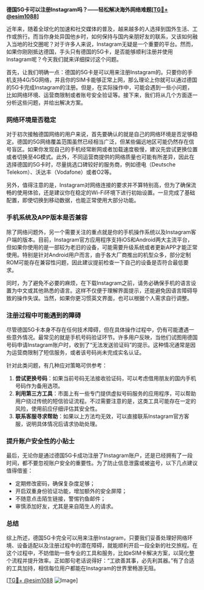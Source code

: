 **德国5G卡可以注册Instagram吗？——轻松解决海外网络难题[[TG💪+ @esim1088](https://t.me/s/esim1088)]**

近年来，随着全球化的加速和社交媒体的普及，越来越多的人选择到国外生活、工作或旅行。而当你身处异国他乡时，如何保持与国内亲朋好友的联系，又该如何融入当地的社交圈呢？对于许多人来说，Instagram无疑是一个重要的平台。然而，如果你刚刚抵达德国，手头只有德国的5G卡，是否能够顺利注册并使用Instagram呢？今天我们就来详细探讨这个问题。

首先，让我们明确一点：德国的5G卡是可以用来注册Instagram的。只要你的手机支持4G/5G网络，并且你的SIM卡能够正常上网，那么理论上你就可以通过德国的5G卡完成Instagram的注册。但是，在实际操作中，可能会遇到一些小问题，比如网络环境、运营商限制或者账号安全验证等。接下来，我们将从几个方面逐一分析这些问题，并给出解决方案。

### 网络环境是否稳定

对于初次接触德国网络的用户来说，首先要确认的就是自己的网络环境是否足够稳定。德国的5G网络覆盖范围虽然已经相当广泛，但某些偏远地区可能仍然存在信号盲区。如果你发现自己的手机经常断网或者加载速度极慢，建议先尝试更换位置或者切换至4G模式。此外，不同运营商提供的网络质量也可能有所差异，因此在选择德国的5G卡时，尽量挑选口碑较好的服务商，例如德电（Deutsche Telekom）、沃达丰（Vodafone）或者O2等。

另外，值得注意的是，Instagram对网络连接的要求并不算特别高，但为了确保流畅的使用体验，还是建议你在稳定的Wi-Fi环境下进行初始设置。一旦完成了基础配置，即使切换到移动数据，也能正常使用大部分功能。

### 手机系统及APP版本是否兼容

除了网络问题外，另一个需要关注的重点就是你的手机操作系统以及Instagram客户端的版本。目前，Instagram官方应用程序支持iOS和Android两大主流平台，但如果你使用的是一部较为老旧的设备，可能需要升级系统或者更新APP才能正常使用。特别是针对Android用户而言，由于各大厂商推出的机型众多，部分定制ROM可能存在兼容性问题，因此建议提前检查一下自己的设备是否符合最低要求。

同时，为了避免不必要的麻烦，在下载Instagram之前，请务必确保手机的语言设置为中文或其他熟悉的语言。这样不仅便于理解界面提示，还能避免因语言障碍导致的操作失误。当然，如果你更习惯英文界面，也可以根据个人需求自行调整。

### 注册过程中可能遇到的障碍

尽管德国5G卡本身不存在任何技术障碍，但在具体操作过程中，仍有可能遭遇一些意外情况。最常见的就是手机号码验证环节。许多用户反映，当他们试图用德国号码申请Instagram账户时，收到了“无法发送验证码”的提示。这种情况通常是因为运营商限制了短信服务，或者该号码尚未完成实名认证。

针对此类问题，有几种应对策略可供参考：

1. **尝试更换号码**：如果当前号码无法接收验证码，可以考虑借用朋友的国内手机号码作为备用选项。
2. **利用第三方工具**：市面上有一些专门提供虚拟号码服务的应用程序，可以帮助用户绕过传统的短信验证流程。不过需要注意的是，这类工具可能存在一定的风险，使用前应仔细评估其安全性。
3. **联系客服寻求帮助**：如果以上方法均无效，可以直接联系Instagram官方客服，说明具体情况后请求协助处理。

### 提升账户安全性的小贴士

最后，无论你是通过德国5G卡成功注册了Instagram账户，还是已经拥有了一段时间，都不要忽视账户安全的重要性。为了防止信息泄露或被盗号，以下几点建议值得借鉴：

- 定期修改密码，确保复杂度足够；
- 开启双重身份验证功能，增加额外的安全屏障；
- 不随意点击陌生链接，警惕钓鱼邮件；
- 审慎添加好友，尤其是来自陌生人的请求。

### 总结

综上所述，德国5G卡完全可以用来注册Instagram，只要我们妥善处理好网络环境、设备适配以及注册过程中的潜在障碍，就能顺利开启一段全新的社交旅程。在这个过程中，不妨借助一些专业的工具和服务，比如eSIM卡解决方案，以简化整个流程并提升效率。正如那句老话说得好：“工欲善其事，必先利其器。”有了合适的工具加持，相信每位用户都能在Instagram的世界里畅游无阻。

[[TG💪+ @esim1088](https://t.me/s/esim1088) ![Image](https://i.postimg.cc/4NQfJmqS/Snipaste-2025-05-13-00-14-12.png)]